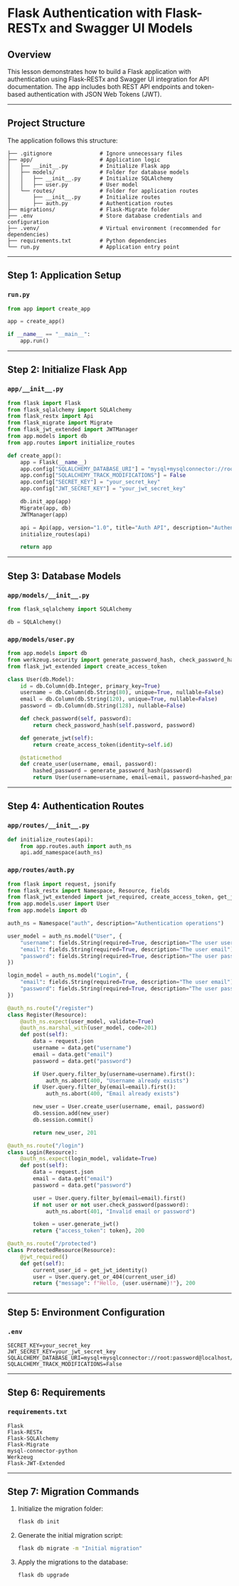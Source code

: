 # Flask Authentication with Flask-RESTx and Swagger UI Models

## Overview
This lesson demonstrates how to build a Flask application with authentication using Flask-RESTx and Swagger UI integration for API documentation. The app includes both REST API endpoints and token-based authentication with JSON Web Tokens (JWT).

---

## Project Structure

The application follows this structure:

```
├── .gitignore               # Ignore unnecessary files
├── app/                     # Application logic
│   ├── __init__.py          # Initialize Flask app
│   ├── models/              # Folder for database models
│   │   ├── __init__.py      # Initialize SQLAlchemy
│   │   ├── user.py          # User model
│   └── routes/              # Folder for application routes
│       ├── __init__.py      # Initialize routes
│       ├── auth.py          # Authentication routes
├── migrations/              # Flask-Migrate folder
├── .env                     # Store database credentials and configuration
├── .venv/                   # Virtual environment (recommended for dependencies)
├── requirements.txt         # Python dependencies
└── run.py                   # Application entry point
```

---

## Step 1: Application Setup

### `run.py`
```python
from app import create_app

app = create_app()

if __name__ == "__main__":
    app.run()
```

---

## Step 2: Initialize Flask App

### `app/__init__.py`
```python
from flask import Flask
from flask_sqlalchemy import SQLAlchemy
from flask_restx import Api
from flask_migrate import Migrate
from flask_jwt_extended import JWTManager
from app.models import db
from app.routes import initialize_routes

def create_app():
    app = Flask(__name__)
    app.config["SQLALCHEMY_DATABASE_URI"] = "mysql+mysqlconnector://root:password@localhost/flask_auth"
    app.config["SQLALCHEMY_TRACK_MODIFICATIONS"] = False
    app.config["SECRET_KEY"] = "your_secret_key"
    app.config["JWT_SECRET_KEY"] = "your_jwt_secret_key"

    db.init_app(app)
    Migrate(app, db)
    JWTManager(app)

    api = Api(app, version="1.0", title="Auth API", description="Authentication API with Swagger UI Models")
    initialize_routes(api)

    return app
```

---

## Step 3: Database Models

### `app/models/__init__.py`
```python
from flask_sqlalchemy import SQLAlchemy

db = SQLAlchemy()
```

### `app/models/user.py`
```python
from app.models import db
from werkzeug.security import generate_password_hash, check_password_hash
from flask_jwt_extended import create_access_token

class User(db.Model):
    id = db.Column(db.Integer, primary_key=True)
    username = db.Column(db.String(80), unique=True, nullable=False)
    email = db.Column(db.String(120), unique=True, nullable=False)
    password = db.Column(db.String(128), nullable=False)

    def check_password(self, password):
        return check_password_hash(self.password, password)

    def generate_jwt(self):
        return create_access_token(identity=self.id)

    @staticmethod
    def create_user(username, email, password):
        hashed_password = generate_password_hash(password)
        return User(username=username, email=email, password=hashed_password)
```

---

## Step 4: Authentication Routes

### `app/routes/__init__.py`
```python
def initialize_routes(api):
    from app.routes.auth import auth_ns
    api.add_namespace(auth_ns)
```

### `app/routes/auth.py`
```python
from flask import request, jsonify
from flask_restx import Namespace, Resource, fields
from flask_jwt_extended import jwt_required, create_access_token, get_jwt_identity
from app.models.user import User
from app.models import db

auth_ns = Namespace("auth", description="Authentication operations")

user_model = auth_ns.model("User", {
    "username": fields.String(required=True, description="The user username"),
    "email": fields.String(required=True, description="The user email"),
    "password": fields.String(required=True, description="The user password")
})

login_model = auth_ns.model("Login", {
    "email": fields.String(required=True, description="The user email"),
    "password": fields.String(required=True, description="The user password")
})

@auth_ns.route("/register")
class Register(Resource):
    @auth_ns.expect(user_model, validate=True)
    @auth_ns.marshal_with(user_model, code=201)
    def post(self):
        data = request.json
        username = data.get("username")
        email = data.get("email")
        password = data.get("password")

        if User.query.filter_by(username=username).first():
            auth_ns.abort(400, "Username already exists")
        if User.query.filter_by(email=email).first():
            auth_ns.abort(400, "Email already exists")

        new_user = User.create_user(username, email, password)
        db.session.add(new_user)
        db.session.commit()

        return new_user, 201

@auth_ns.route("/login")
class Login(Resource):
    @auth_ns.expect(login_model, validate=True)
    def post(self):
        data = request.json
        email = data.get("email")
        password = data.get("password")

        user = User.query.filter_by(email=email).first()
        if not user or not user.check_password(password):
            auth_ns.abort(401, "Invalid email or password")

        token = user.generate_jwt()
        return {"access_token": token}, 200

@auth_ns.route("/protected")
class ProtectedResource(Resource):
    @jwt_required()
    def get(self):
        current_user_id = get_jwt_identity()
        user = User.query.get_or_404(current_user_id)
        return {"message": f"Hello, {user.username}!"}, 200
```

---

## Step 5: Environment Configuration

### `.env`
```
SECRET_KEY=your_secret_key
JWT_SECRET_KEY=your_jwt_secret_key
SQLALCHEMY_DATABASE_URI=mysql+mysqlconnector://root:password@localhost/flask_auth
SQLALCHEMY_TRACK_MODIFICATIONS=False
```

---

## Step 6: Requirements

### `requirements.txt`
```
Flask
Flask-RESTx
Flask-SQLAlchemy
Flask-Migrate
mysql-connector-python
Werkzeug
Flask-JWT-Extended
```

---

## Step 7: Migration Commands

1. Initialize the migration folder:
   ```bash
   flask db init
   ```

2. Generate the initial migration script:
   ```bash
   flask db migrate -m "Initial migration"
   ```

3. Apply the migrations to the database:
   ```bash
   flask db upgrade
   ```

